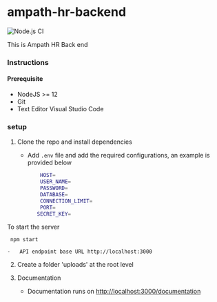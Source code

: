 # ampath-hr-backend

![Node.js CI](https://github.com/AMPATH/ampath-hr-backend/workflows/Node.js%20CI/badge.svg)

This is Ampath HR Back end 


### Instructions

#### Prerequisite 

- NodeJS >= 12
- Git
- Text Editor Visual Studio Code

### setup

1. Clone the repo and install dependencies

    - Add `.env` file and add the required configurations, an example is provided below

        ```sh 
            HOST=
            USER_NAME=
            PASSWORD=
            DATABASE=
            CONNECTION_LIMIT=
            PORT=
           SECRET_KEY=
        ```

To start the server
```
 npm start

 ```

    -   API endpoint base URL http://localhost:3000

 2. Create a folder 'uploads' at the root level


 3. Documentation

    -   Documentation runs on [http://localhost:3000/documentation](http://localhost:3000/documentation)


